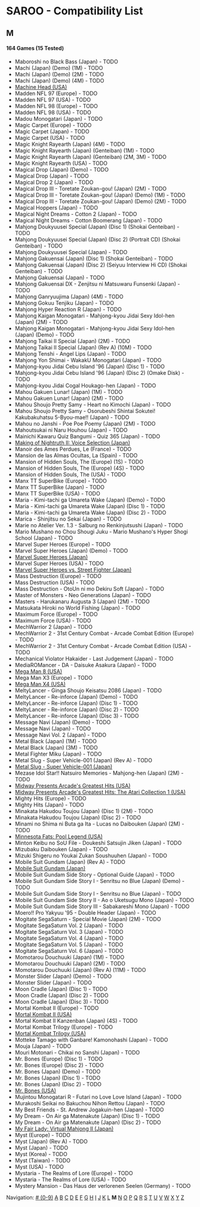 # SAROO - Compatibility List

## M

#### 164 Games (15 Tested)

- Maboroshi no Black Bass (Japan) - TODO
- Machi (Japan) (Demo) (1M) - TODO
- Machi (Japan) (Demo) (2M) - TODO
- Machi (Japan) (Demo) (4M) - TODO
- [Machine Head (USA)](../../Regions/USA/T-7914H/01/README.md)
- Madden NFL 97 (Europe) - TODO
- Madden NFL 97 (USA) - TODO
- Madden NFL 98 (Europe) - TODO
- Madden NFL 98 (USA) - TODO
- Madou Monogatari (Japan) - TODO
- Magic Carpet (Europe) - TODO
- Magic Carpet (Japan) - TODO
- Magic Carpet (USA) - TODO
- Magic Knight Rayearth (Japan) (4M) - TODO
- Magic Knight Rayearth (Japan) (Genteiban) (1M) - TODO
- Magic Knight Rayearth (Japan) (Genteiban) (2M, 3M) - TODO
- Magic Knight Rayearth (USA) - TODO
- Magical Drop (Japan) (Demo) - TODO
- Magical Drop (Japan) - TODO
- Magical Drop 2 (Japan) - TODO
- Magical Drop III - Toretate Zoukan-gou! (Japan) (2M) - TODO
- Magical Drop III - Toretate Zoukan-gou! (Japan) (Demo) (1M) - TODO
- Magical Drop III - Toretate Zoukan-gou! (Japan) (Demo) (2M) - TODO
- Magical Hoppers (Japan) - TODO
- Magical Night Dreams - Cotton 2 (Japan) - TODO
- Magical Night Dreams - Cotton Boomerang (Japan) - TODO
- Mahjong Doukyuusei Special (Japan) (Disc 1) (Shokai Genteiban) - TODO
- Mahjong Doukyuusei Special (Japan) (Disc 2) (Portrait CD) (Shokai Genteiban) - TODO
- Mahjong Doukyuusei Special (Japan) - TODO
- Mahjong Gakuensai (Japan) (Disc 1) (Shokai Genteiban) - TODO
- Mahjong Gakuensai (Japan) (Disc 2) (Seiyuu Interview Hi CD) (Shokai Genteiban) - TODO
- Mahjong Gakuensai (Japan) - TODO
- Mahjong Gakuensai DX - Zenjitsu ni Matsuwaru Funsenki (Japan) - TODO
- Mahjong Ganryuujima (Japan) (4M) - TODO
- Mahjong Gokuu Tenjiku (Japan) - TODO
- Mahjong Hyper Reaction R (Japan) - TODO
- Mahjong Kaigan Monogatari - Mahjong-kyou Jidai Sexy Idol-hen (Japan) (2M) - TODO
- Mahjong Kaigan Monogatari - Mahjong-kyou Jidai Sexy Idol-hen (Japan) (Demo) - TODO
- Mahjong Taikai II Special (Japan) (2M) - TODO
- Mahjong Taikai II Special (Japan) (Rev A) (10M) - TODO
- Mahjong Tenshi - Angel Lips (Japan) - TODO
- Mahjong Yon Shimai - WakakU Monogatari (Japan) - TODO
- Mahjong-kyou Jidai Cebu Island '96 (Japan) (Disc 1) - TODO
- Mahjong-kyou Jidai Cebu Island '96 (Japan) (Disc 2) (Omake Disk) - TODO
- Mahjong-kyou Jidai Cogal Houkago-hen (Japan) - TODO
- Mahou Gakuen Lunar! (Japan) (1M) - TODO
- Mahou Gakuen Lunar! (Japan) (2M) - TODO
- Mahou Shoujo Pretty Samy - Heart no Kimochi (Japan) - TODO
- Mahou Shoujo Pretty Samy - Osorubeshi Shintai Sokutei! Kakubakuhatsu 5-Byou-mae!! (Japan) - TODO
- Mahou no Janshi - Poe Poe Poemy (Japan) (2M) - TODO
- Mahoutsukai ni Naru Houhou (Japan) - TODO
- Mainichi Kawaru Quiz Bangumi - Quiz 365 (Japan) - TODO
- [Making of Nightruth II: Voice Selection (Japan)](../../Regions/Japan/T-20205G/01/README.md)
- Manoir des Ames Perdues, Le (France) - TODO
- Mansion de las Almas Ocultas, La (Spain) - TODO
- Mansion of Hidden Souls, The (Europe) (1S) - TODO
- Mansion of Hidden Souls, The (Europe) (4S) - TODO
- Mansion of Hidden Souls, The (USA) - TODO
- Manx TT SuperBike (Europe) - TODO
- Manx TT SuperBike (Japan) - TODO
- Manx TT SuperBike (USA) - TODO
- Maria - Kimi-tachi ga Umareta Wake (Japan) (Demo) - TODO
- Maria - Kimi-tachi ga Umareta Wake (Japan) (Disc 1) - TODO
- Maria - Kimi-tachi ga Umareta Wake (Japan) (Disc 2) - TODO
- Marica - Shinjitsu no Sekai (Japan) - TODO
- Marie no Atelier Ver. 1.3 - Salburg no Renkinjutsushi (Japan) - TODO
- Mario Mushano no Chou Shougi Juku - Mario Mushano's Hyper Shogi School (Japan) - TODO
- Marvel Super Heroes (Europe) - TODO
- Marvel Super Heroes (Japan) (Demo) - TODO
- [Marvel Super Heroes (Japan)](../../Regions/Japan/T-1215G/01/README.md)
- Marvel Super Heroes (USA) - TODO
- [Marvel Super Heroes vs. Street Fighter (Japan)](../../Regions/Japan/T-1238G/01/README.md)
- Mass Destruction (Europe) - TODO
- Mass Destruction (USA) - TODO
- Mass Destruction - OtoUn ni mo Dekiru Soft (Japan) - TODO
- Master of Monsters - Neo Generations (Japan) - TODO
- Masters - Harukanaru Augusta 3 (Japan) (2M) - TODO
- Matsukata Hiroki no World Fishing (Japan) - TODO
- Maximum Force (Europe) - TODO
- Maximum Force (USA) - TODO
- MechWarrior 2 (Japan) - TODO
- MechWarrior 2 - 31st Century Combat - Arcade Combat Edition (Europe) - TODO
- MechWarrior 2 - 31st Century Combat - Arcade Combat Edition (USA) - TODO
- Mechanical Violator Hakaider - Last Judgement (Japan) - TODO
- MediaROMancer - DA - Daisuke Asakura (Japan) - TODO
- [Mega Man 8 (USA)](../../Regions/USA/T-1216H/01/README.md)
- Mega Man X3 (Europe) - TODO
- [Mega Man X4 (USA)](../../Regions/USA/T-1219H/01/README.md)
- MeltyLancer - Ginga Shoujo Keisatsu 2086 (Japan) - TODO
- MeltyLancer - Re-inforce (Japan) (Demo) - TODO
- MeltyLancer - Re-inforce (Japan) (Disc 1) - TODO
- MeltyLancer - Re-inforce (Japan) (Disc 2) - TODO
- MeltyLancer - Re-inforce (Japan) (Disc 3) - TODO
- Message Navi (Japan) (Demo) - TODO
- Message Navi (Japan) - TODO
- Message Navi Vol. 2 (Japan) - TODO
- Metal Black (Japan) (1M) - TODO
- Metal Black (Japan) (3M) - TODO
- Metal Fighter Miku (Japan) - TODO
- Metal Slug - Super Vehicle-001 (Japan) (Rev A) - TODO
- [Metal Slug - Super Vehicle-001 (Japan)](../../Regions/Japan/T-3111G/01/README.md)
- Mezase Idol Star!! Natsuiro Memories - Mahjong-hen (Japan) (2M) - TODO
- [Midway Presents Arcade's Greatest Hits (USA)](../../Regions/USA/T-9703H/01/README.md)
- [Midway Presents Arcade's Greatest Hits: The Atari Collection 1 (USA)](../../Regions/USA/T-9706H/01/README.md)
- Mighty Hits (Europe) - TODO
- Mighty Hits (Japan) - TODO
- Minakata Hakudou Toujou (Japan) (Disc 1) (2M) - TODO
- Minakata Hakudou Toujou (Japan) (Disc 2) - TODO
- Minami no Shima ni Buta ga Ita - Lucas no Daibouken (Japan) (2M) - TODO
- [Minnesota Fats: Pool Legend (USA)](../../Regions/USA/T-1302H/01/README.md)
- Minton Keibu no SoU File - Doukeshi Satsujin Jiken (Japan) - TODO
- Mizubaku Daibouken (Japan) - TODO
- Mizuki Shigeru no Youkai Zukan Soushuuhen (Japan) - TODO
- Mobile Suit Gundam (Japan) (Rev A) - TODO
- [Mobile Suit Gundam (Japan)](../../Regions/Japan/T-13303G/01/README.md)
- Mobile Suit Gundam Side Story - Optional Guide (Japan) - TODO
- Mobile Suit Gundam Side Story I - Senritsu no Blue (Japan) (Demo) - TODO
- Mobile Suit Gundam Side Story I - Senritsu no Blue (Japan) - TODO
- Mobile Suit Gundam Side Story II - Ao o Uketsugu Mono (Japan) - TODO
- Mobile Suit Gundam Side Story III - Sabakareshi Mono (Japan) - TODO
- Moero!! Pro Yakyuu '95 - Double Header (Japan) - TODO
- Mogitate SegaSaturn - Special Movie (Japan) (2M) - TODO
- Mogitate SegaSaturn Vol. 2 (Japan) - TODO
- Mogitate SegaSaturn Vol. 3 (Japan) - TODO
- Mogitate SegaSaturn Vol. 4 (Japan) - TODO
- Mogitate SegaSaturn Vol. 5 (Japan) - TODO
- Mogitate SegaSaturn Vol. 6 (Japan) - TODO
- Momotarou Douchuuki (Japan) (1M) - TODO
- Momotarou Douchuuki (Japan) (2M) - TODO
- Momotarou Douchuuki (Japan) (Rev A) (11M) - TODO
- Monster Slider (Japan) (Demo) - TODO
- Monster Slider (Japan) - TODO
- Moon Cradle (Japan) (Disc 1) - TODO
- Moon Cradle (Japan) (Disc 2) - TODO
- Moon Cradle (Japan) (Disc 3) - TODO
- Mortal Kombat II (Europe) - TODO
- [Mortal Kombat II (USA)](../../Regions/USA/T-8103H/01/README.md)
- Mortal Kombat II Kanzenban (Japan) (4S) - TODO
- Mortal Kombat Trilogy (Europe) - TODO
- [Mortal Kombat Trilogy (USA)](../../Regions/USA/T-9704H/01/README.md)
- Motteke Tamago with Ganbare! Kamonohashi (Japan) - TODO
- Mouja (Japan) - TODO
- Mouri Motonari - Chikai no Sanshi (Japan) - TODO
- Mr. Bones (Europe) (Disc 1) - TODO
- Mr. Bones (Europe) (Disc 2) - TODO
- Mr. Bones (Japan) (Demo) - TODO
- Mr. Bones (Japan) (Disc 1) - TODO
- Mr. Bones (Japan) (Disc 2) - TODO
- [Mr. Bones (USA)](../../Regions/USA/MK-81016/01/README.md)
- Mujintou Monogatari R - Futari no Love Love Island (Japan) - TODO
- Murakoshi Seikai no Bakuchou Nihon Rettou (Japan) - TODO
- My Best Friends - St. Andrew Jogakuin-hen (Japan) - TODO
- My Dream - On Air ga Matenakute (Japan) (Disc 1) - TODO
- My Dream - On Air ga Matenakute (Japan) (Disc 2) - TODO
- [My Fair Lady: Virtual Mahjong II (Japan)](../../Regions/Japan/T-2207G/01/README.md)
- Myst (Europe) - TODO
- Myst (Japan) (Rev A) - TODO
- Myst (Japan) - TODO
- Myst (Korea) - TODO
- Myst (Taiwan) - TODO
- Myst (USA) - TODO
- Mystaria - The Realms of Lore (Europe) - TODO
- Mystaria - The Realms of Lore (USA) - TODO
- Mystery Mansion - Das Haus der verlorenen Seelen (Germany) - TODO

Navigation:
[# (0-9)](./09.md) [A](./A.md) [B](./B.md) [C](./C.md) [D](./D.md) [E](./E.md) [F](./F.md) [G](./G.md) [H](./H.md) [I](./I.md) [J](./J.md) [K](./K.md) [L](./L.md) **M** [N](./N.md) [O](./O.md) [P](./P.md) [Q](./Q.md) [R](./R.md) [S](./S.md) [T](./T.md) [U](./U.md) [V](./V.md) [W](./W.md) [X](./X.md) [Y](./Y.md) [Z](./Z.md)
